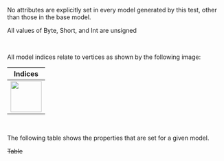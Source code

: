 No attributes are explicitly set in every model generated by this test, other than those in the base model.  

All values of Byte, Short, and Int are unsigned

<br>

All model indices relate to vertices as shown by the following image:  

Indices | 
:---: | 
<img src="./Icon_Indices.png" height="72" width="72" align="middle"> |

<br>

The following table shows the properties that are set for a given model.  

~~Table~~ 
